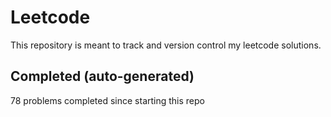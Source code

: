 # Leetcode

This repository is meant to track and version control my leetcode solutions.

## Completed (auto-generated)

78 problems completed since starting this repo
